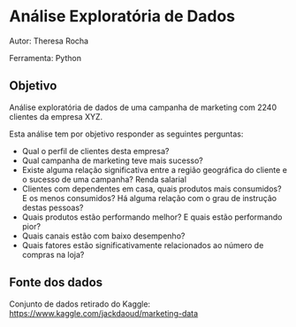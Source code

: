 # Análise Exploratória de Dados

Autor: Theresa Rocha

Ferramenta: Python

## Objetivo

Análise exploratória de dados de uma campanha de marketing com 2240 clientes da empresa XYZ. 

Esta análise tem por objetivo responder as seguintes perguntas:

- Qual o perfil de clientes desta empresa?
- Qual campanha de marketing teve mais sucesso?
- Existe alguma relação significativa entre a região geográfica do cliente e o sucesso de uma campanha? Renda salarial
- Clientes com dependentes em casa, quais produtos mais consumidos? E os menos consumidos? Há alguma relação com o grau de instrução destas pessoas?
- Quais produtos estão performando melhor? E quais estão performando pior?
- Quais canais estão com baixo desempenho?
- Quais fatores estão significativamente relacionados ao número de compras na loja?

## Fonte dos dados

Conjunto de dados retirado do Kaggle: https://www.kaggle.com/jackdaoud/marketing-data
